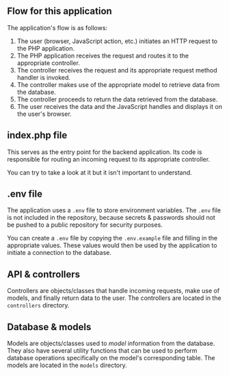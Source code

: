 ## Flow for this application

The application's flow is as follows:

1. The user (browser, JavaScript action, etc.) initiates an HTTP request to the PHP application.
2. The PHP application receives the request and routes it to the appropriate controller.
3. The controller receives the request and its appropriate request method handler is invoked.
4. The controller makes use of the appropriate model to retrieve data from the database.
5. The controller proceeds to return the data retrieved from the database.
6. The user receives the data and the JavaScript handles and displays it on the user's browser.

## index.php file

This serves as the entry point for the backend application. Its code is responsible for routing an incoming request to its appropriate controller.

You can try to take a look at it but it isn't important to understand.

## .env file

The application uses a `.env` file to store environment variables. The `.env` file is not included in the repository, because secrets & passwords should not be pushed to a public repository for security purposes.

You can create a `.env` file by copying the `.env.example` file and filling in the appropriate values. These values would then be used by the application to initiate a connection to the database.

## API & controllers

Controllers are objects/classes that handle incoming requests, make use of models, and finally return data to the user. The controllers are located in the `controllers` directory.

## Database & models

Models are objects/classes used to *model* information from the database. They also have several utility functions that can be used to perform database operations specifically on the model's corresponding table. The models are located in the `models` directory.
